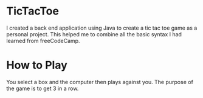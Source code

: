 # TicTacToe

I created a back end application using Java to create a tic tac toe game as a personal project. This helped me to combine all the basic syntax 
I had learned from freeCodeCamp.


# How to Play

You select a box and the computer then plays against you. The purpose of the game is to get 3 in a row. 

